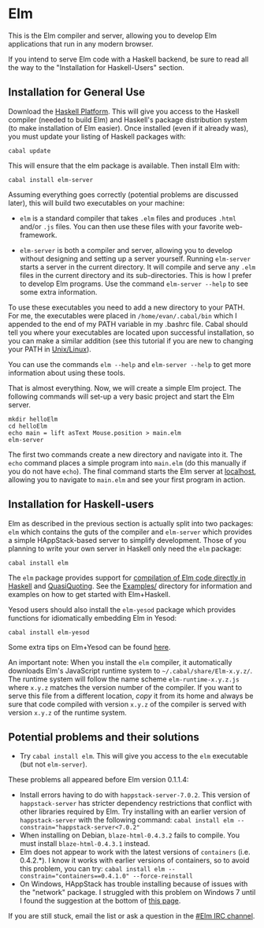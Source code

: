 Elm
===

This is the Elm compiler and server, allowing you to develop Elm applications that run in any modern browser.

If you intend to serve Elm code with a Haskell backend, be sure to read all the way to the "Installation for Haskell-Users" section.


Installation for General Use
----------------------------

Download the [Haskell Platform](http://hackage.haskell.org/platform/). This will give you access to the Haskell compiler (needed to build Elm) and Haskell's package distribution system (to make installation of Elm easier). Once installed (even if it already was), you must update your listing of Haskell packages with:

    cabal update

This will ensure that the elm package is available. Then install Elm with:

    cabal install elm-server

Assuming everything goes correctly (potential problems are discussed later), this will build two executables on your machine:

* `elm` is a standard compiler that takes `.elm` files and produces `.html` and/or `.js` files. You can then use these files with your favorite web-framework.

* `elm-server` is both a compiler and server, allowing you to develop without designing and setting up a server yourself. Running `elm-server` starts a server in the current directory. It will compile and serve any `.elm` files in the current directory and its sub-directories. This is how I prefer to develop Elm programs.  Use the command `elm-server --help` to see some extra information.

To use these executables you need to add a new directory to your PATH. For me, the executables were placed in `/home/evan/.cabal/bin` which I appended to the end of my PATH variable in my .bashrc file. Cabal should tell you where your executables are located upon successful installation, so you can make a similar addition (see this tutorial if you are new to changing your PATH in [Unix/Linux](http://www.cyberciti.biz/faq/unix-linux-adding-path/)).

You can use the commands `elm --help` and `elm-server --help` to get more information about using these tools.

That is almost everything. Now, we will create a simple Elm project. The following commands will set-up a very basic project and start the Elm server.

    mkdir helloElm
    cd helloElm
    echo main = lift asText Mouse.position > main.elm
    elm-server

The first two commands create a new directory and navigate into it. The `echo` command places a simple program into `main.elm` (do this manually if you do not have `echo`). The final command starts the Elm server at [localhost](http://localhost:8000/), allowing you to navigate to `main.elm` and see your first program in action.


Installation for Haskell-users
------------------------------

Elm as described in the previous section is actually split into two packages: `elm` which contains the guts of the compiler and `elm-server` which provides a simple HAppStack-based server to simplify development. Those of you planning to write your own server in Haskell only need the `elm` package:

    cabal install elm

The `elm` package provides support for [compilation of Elm code directly in Haskell](http://hackage.haskell.org/packages/archive/Elm/0.1.2/doc/html/Language-Elm.html) and [QuasiQuoting](http://hackage.haskell.org/packages/archive/Elm/0.1.2/doc/html/Language-Elm-Quasi.html). See the [Examples/](https://github.com/evancz/Elm/tree/master/Examples) directory for information and examples on how to get started with Elm+Haskell.

Yesod users should also install the `elm-yesod` package which provides functions for idiomatically embedding Elm in Yesod:

    cabal install elm-yesod

Some extra tips on Elm+Yesod can be found [here](https://github.com/evancz/Elm/wiki/Elm-with-Yesod:-Getting-Started).

An important note: When you install the `elm` compiler, it automatically downloads Elm's JavaScript runtime system to `~/.cabal/share/Elm-x.y.z/`. The runtime system will follow the name scheme `elm-runtime-x.y.z.js` where `x.y.z` matches the version number of the compiler. If you want to serve this file from a different location, *copy* it from its home and always be sure that code compiled with version `x.y.z` of the compiler is served with version `x.y.z` of the runtime system.


Potential problems and their solutions
--------------------------------------

* Try `cabal install elm`. This will give you access to the `elm` executable (but not `elm-server`).

These problems all appeared before Elm version 0.1.1.4:

* Install errors having to do with `happstack-server-7.0.2`. This version of `happstack-server` has stricter dependency restrictions that conflict with other libraries required by Elm. Try installing with an earlier version of `happstack-server` with the following command: `cabal install elm --constrain="happstack-server<7.0.2"`
* When installing on Debian, `blaze-html-0.4.3.2` fails to compile. You must install `blaze-html-0.4.3.1` instead.
* Elm does not appear to work with the latest versions of `containers` (i.e. 0.4.2.*). I know it works with earlier versions of containers, so to avoid this problem, you can try: `cabal install elm --constrain="containers==0.4.1.0" --force-reinstall`
* On Windows, HAppStack has trouble installing because of issues with the "network" package. I struggled with this problem on Windows 7 until I found the suggestion at the bottom of [this page](http://hackage.haskell.org/trac/ghc/ticket/5159).

If you are still stuck, email the list or ask a question in the [#Elm IRC channel](http://webchat.freenode.net/?channels=elm).